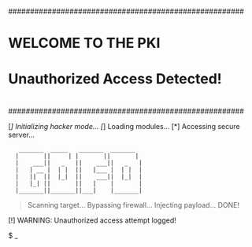 ######################################################
#                                                    #
#            WELCOME TO THE PKI                      #
#          Unauthorized Access Detected!             #
#                                                    #
######################################################

  [*] Initializing hacker mode...
  [*] Loading modules...
  [*] Accessing secure server...

       _______  _____   _______  _______
      |       ||     | |       ||       |
      |    ___||   _   ||    ___||   _   |
      |   | __ |  | |  ||   |___ |  | |  |
      |   ||  ||  |_|  ||    ___||  |_|  |
      |   |_| ||       ||   |    |       |
      |_______||_______||___|    |_______|

  > Scanning target...
  > Bypassing firewall...
  > Injecting payload... DONE!

  [!] WARNING: Unauthorized access attempt logged!

$ _


